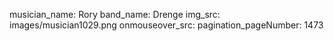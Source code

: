 musician_name: Rory
band_name: Drenge
img_src: images/musician1029.png
onmouseover_src: 
pagination_pageNumber: 1473